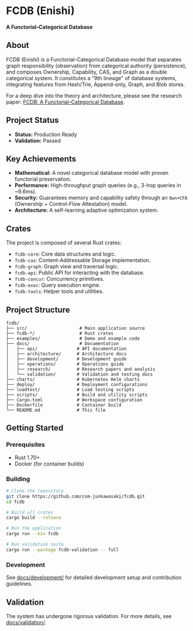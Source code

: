 # FCDB (Enishi)

**A Functorial–Categorical Database**

## About

FCDB (Enishi) is a Functorial–Categorical Database model that separates graph responsibility (observation) from categorical authority (persistence), and composes Ownership, Capability, CAS, and Graph as a double categorical system. It constitutes a "9th lineage" of database systems, integrating features from Hash/Trie, Append-only, Graph, and Blob stores.

For a deep dive into the theory and architecture, please see the research paper: [FCDB: A Functorial–Categorical Database](./research/fcdb/main.tex).

## Project Status

- **Status:** Production Ready
- **Validation:** Passed

## Key Achievements

- **Mathematical:** A novel categorical database model with proven functorial preservation.
- **Performance:** High-throughput graph queries (e.g., 3-hop queries in ~9.6ms).
- **Security:** Guarantees memory and capability safety through an `Own+CFA` (Ownership + Control-Flow Attestation) model.
- **Architecture:** A self-learning adaptive optimization system.

## Crates

The project is composed of several Rust crates:
- `fcdb-core`: Core data structures and logic.
- `fcdb-cas`: Content-Addressable Storage implementation.
- `fcdb-graph`: Graph view and traversal logic.
- `fcdb-api`: Public API for interacting with the database.
- `fcdb-concur`: Concurrency primitives.
- `fcdb-exec`: Query execution engine.
- `fcdb-tools`: Helper tools and utilities.

## Project Structure

```
fcdb/
├── src/                    # Main application source
├── fcdb-*/                 # Rust crates
├── examples/               # Demo and example code
├── docs/                   # Documentation
│   ├── api/               # API documentation
│   ├── architecture/      # Architecture docs
│   ├── development/       # Development guide
│   ├── operations/        # Operations guide
│   ├── research/          # Research papers and analysis
│   └── validation/        # Validation and testing docs
├── charts/                # Kubernetes Helm charts
├── deploy/                # Deployment configurations
├── loadtest/              # Load testing scripts
├── scripts/               # Build and utility scripts
├── Cargo.toml             # Workspace configuration
├── Dockerfile             # Container build
└── README.md              # This file
```

## Getting Started

### Prerequisites

- Rust 1.70+
- Docker (for container builds)

### Building

```bash
# Clone the repository
git clone https://github.com/com-junkawasaki/fcdb.git
cd fcdb

# Build all crates
cargo build --release

# Run the application
cargo run --bin fcdb

# Run validation suite
cargo run --package fcdb-validation -- full
```

### Development

See [docs/development/](docs/development/) for detailed development setup and contribution guidelines.

## Validation

The system has undergone rigorous validation. For more details, see [docs/validation/](docs/validation/).
